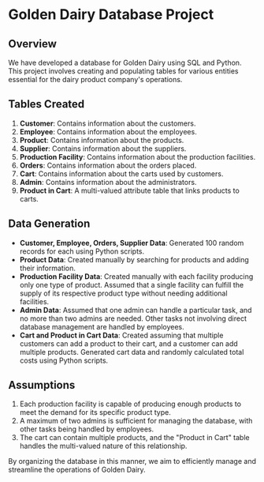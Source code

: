 # Golden Dairy Database Project

## Overview
We have developed a database for Golden Dairy using SQL and Python. This project involves creating and populating tables for various entities essential for the dairy product company's operations.

## Tables Created
1. **Customer**: Contains information about the customers.
2. **Employee**: Contains information about the employees.
3. **Product**: Contains information about the products.
4. **Supplier**: Contains information about the suppliers.
5. **Production Facility**: Contains information about the production facilities.
6. **Orders**: Contains information about the orders placed.
7. **Cart**: Contains information about the carts used by customers.
8. **Admin**: Contains information about the administrators.
9. **Product in Cart**: A multi-valued attribute table that links products to carts.

## Data Generation
- **Customer, Employee, Orders, Supplier Data**: Generated 100 random records for each using Python scripts.
- **Product Data**: Created manually by searching for products and adding their information.
- **Production Facility Data**: Created manually with each facility producing only one type of product. Assumed that a single facility can fulfill the supply of its respective product type without needing additional facilities.
- **Admin Data**: Assumed that one admin can handle a particular task, and no more than two admins are needed. Other tasks not involving direct database management are handled by employees.
- **Cart and Product in Cart Data**: Created assuming that multiple customers can add a product to their cart, and a customer can add multiple products. Generated cart data and randomly calculated total costs using Python scripts.

## Assumptions
1. Each production facility is capable of producing enough products to meet the demand for its specific product type.
2. A maximum of two admins is sufficient for managing the database, with other tasks being handled by employees.
3. The cart can contain multiple products, and the "Product in Cart" table handles the multi-valued nature of this relationship.

By organizing the database in this manner, we aim to efficiently manage and streamline the operations of Golden Dairy.
